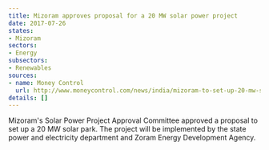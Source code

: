 ```yaml
---
title: Mizoram approves proposal for a 20 MW solar power project
date: 2017-07-26
states:
- Mizoram
sectors:
- Energy
subsectors:
- Renewables
sources:
- name: Money Control
  url: http://www.moneycontrol.com/news/india/mizoram-to-set-up-20-mw-solar-park-2327879.html
details: []
---
```


Mizoram's Solar Power Project Approval Committee approved a proposal to set up a 20 MW solar park. The project will be implemented by the state power and electricity department and Zoram Energy Development Agency.
